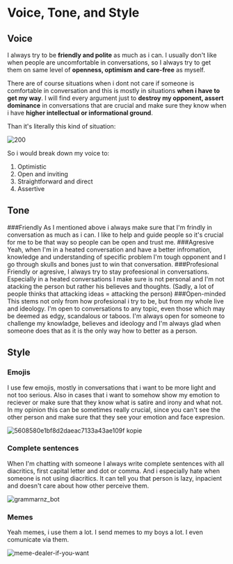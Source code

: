 # Voice, Tone, and Style
## Voice
I always try to be **friendly and polite** as much as i can. I usually don't like when people are uncomfortable in conversations, so I always try to get them on same level of **openness, optimism and care-free** as myself. 

There are of course situations when i dont not care if someone is comfortable in conversation and this is mostly in situations **when i have to get my way**. I will find every argument just to **destroy my opponent, assert dominance** in conversations that are crucial and make sure they know when i have **higher intellectual or informational ground**. 

Than it's literally this kind of situation:

![200](https://github.com/ThaliciusWaltari/english-for-designers/assets/150806048/0258b888-7ff7-456d-b4a1-3bfc05c2e64a)

So i would break down my voice to:
1) Optimistic
2) Open and inviting
3) Straightforward and direct
4) Assertive
## Tone

###Friendly
As I mentioned above i always make sure that I'm frindly in conversation as much as i can. I like to help and guide people so it's crucial for me to be that way so people can be open and trust me.
###Agresive
Yeah, when I'm in a heated conversation and have a better infromation, knowledge and understanding of specific problem I'm tough opponent and I go through skulls and bones just to win that conversation.
###Profesional
Friendly or agresive, I always try to stay profeesional in conversations. Especially in a heated conversations I make sure is not personal and I'm not atacking the person but rather his believes and thoughts. (Sadly, a lot of people thinks that attacking ideas = attacking the person)
###Open-minded
This stems not only from how profesional i try to be, but from my whole live and ideology. I'm open to conversations to any topic, even those which may be deemed as edgy, scandalous or taboos. I'm always open for someone to challenge my knowladge, believes and ideology and I'm always glad when someone does that as it is the only way how to better as a person.

## Style
### Emojis
I use few emojis, mostly in conversations that i want to be more light and not too serious. Also in cases that i want to somehow show my emotion to reciever or make sure that they know what is satire and irony and what not. In my opinion this can be sometimes really crucial, since you can't see the other person and make sure that they see your emotion and face expresion.

![5608580e1bf8d2daeac7133a43ae109f kopie](https://github.com/ThaliciusWaltari/english-for-designers/assets/150806048/3b1bc78c-9caa-486f-a654-abdd350fb492)

### Complete sentences
When I'm chatting with someone I always write complete sentences with all diacritics, first capital letter and dot or comma. And i especially hate when someone is not using diacritics. It can tell you that person is lazy, inpacient and doesn't care about how other perceive them. 

![grammarnz_bot](https://github.com/ThaliciusWaltari/english-for-designers/assets/150806048/025bf53f-288c-4281-b4b8-bcea57a10622)

### Memes
Yeah memes, i use them a lot. I send memes to my boys a lot. I even comunicate via them. 

![meme-dealer-if-you-want](https://github.com/ThaliciusWaltari/english-for-designers/assets/150806048/78f6ab3f-2cda-4fc3-8d01-dd2a4e842fe0)


